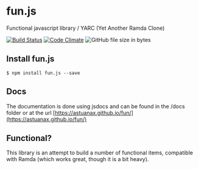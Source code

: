 # fun.js
Functional javascript library / YARC (Yet Another Ramda Clone)

[![Build Status](https://travis-ci.org/astuanax/fun.svg?branch=master)](https://travis-ci.org/astuanax/fun)  [![Code Climate](https://codeclimate.com/github/astuanax/fun/badges/gpa.svg)](https://codeclimate.com/github/astuanax/fun)  ![GitHub file size in bytes](https://img.shields.io/github/size/astuanax/fun/lib/fun.js.min.js.svg)

## Install fun.js

```$ npm install fun.js --save``` 


## Docs

The documentation is done using jsdocs and can be found in the /docs folder or at the url [https://astuanax.github.io/fun/](https://astuanax.github.io/fun/)

## Functional?

This library is an attempt to build a number of functional items, compatible with Ramda (which works great, though it is a bit heavy).
